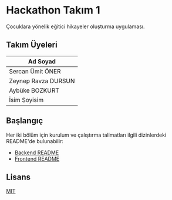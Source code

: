 # Hackathon Takım 1

Çocuklara yönelik eğitici hikayeler oluşturma uygulaması.

## Takım Üyeleri

| Ad Soyad             |
| ----------------     |
| Sercan Ümit ÖNER      |
| Zeynep Ravza DURSUN  |
| Aybüke BOZKURT           |
| İsim Soyisim         |

## Başlangıç

Her iki bölüm için kurulum ve çalıştırma talimatları ilgili dizinlerdeki README'de bulunabilir:

- [Backend README](backend/README.md)
- [Frontend README](frontend/README.md)

## Lisans

[MIT](LICENSE)
